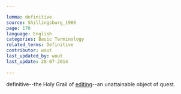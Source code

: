 ```yaml
---

lemma: definitive
source: Shillingsburg_1986
page: 170 
language: English
categories: Basic Terminology
related_terms: Definitive
contributor: wout
last_updated_by: wout
last_update: 28-07-2014
        
---
```


definitive--the Holy Grail of [editing](editingScholarly.html)--an unattainable object of quest.

